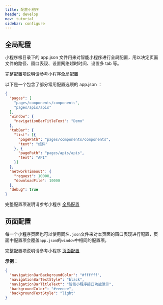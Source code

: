 ```yaml
---
title: 配置小程序
header: develop
nav: tutorial
sidebar: configure
---
```


## 全局配置
小程序根目录下的 app.json 文件用来对智能小程序进行全局配置，用以决定页面文件的路径、窗口表现、设置网络超时时间、设置多 tab 等。

完整配置项说明请参考小程序[全局配置](https://smartprogram.baidu.com/docs/develop/tutorial/process/)

以下是一个包含了部分常用配置选项的 app.json ：

```json
{
  "pages": [
    "pages/components/components",
    "pages/apis/apis"
  ],
  "window": {
    "navigationBarTitleText": "Demo"
  },
  "tabBar": {
    "list": [{
      "pagePath": "pages/components/components",
      "text": "组件"
    }, {
      "pagePath": "pages/apis/apis",
      "text": "API"
    }]
  },
  "networkTimeout": {
    "request": 10000,
    "downloadFile": 10000
  },
  "debug": true
}
```

完整配置项说明请参考小程序 [全局配置](https://smartprogram.baidu.com/docs/develop/tutorial/process/)

## 页面配置
每一个小程序页面也可以使用同名`.json`文件来对本页面的窗口表现进行配置，页面中配置项会覆盖`app.json`的`window`中相同的配置项。

完整配置项说明请参考小程序 [页面配置](https://smartprogram.baidu.com/docs/develop/tutorial/dev/#%E5%BC%80%E5%8F%91-json-%E6%96%87%E4%BB%B6/)

**示例：**

```json
{
  "navigationBarBackgroundColor": "#ffffff",
  "navigationBarTextStyle": "black",
  "navigationBarTitleText": "智能小程序接口功能演示",
  "backgroundColor": "#eeeeee",
  "backgroundTextStyle": "light"
}
```